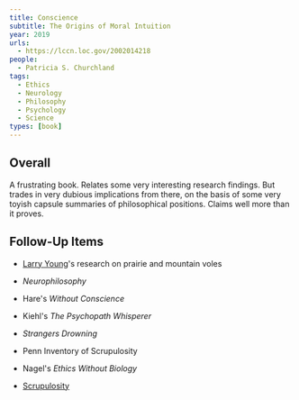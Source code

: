 ```yaml
---
title: Conscience
subtitle: The Origins of Moral Intuition
year: 2019
urls:
  - https://lccn.loc.gov/2002014218
people:
  - Patricia S. Churchland
tags:
  - Ethics
  - Neurology
  - Philosophy
  - Psychology
  - Science
types: [book]
---
```


## Overall

A frustrating book.  Relates some very interesting research findings.  But trades in very dubious implications from there, on the basis of some very toyish capsule summaries of philosophical positions.  Claims well more than it proves.

## Follow-Up Items

- [Larry Young](https://www.larryjyoung.com/)'s research on prairie and mountain voles

- _Neurophilosophy_

- Hare's _Without Conscience_

- Kiehl's _The Psychopath Whisperer_

- _Strangers Drowning_

- Penn Inventory of Scrupulosity

- Nagel's _Ethics Without Biology_

- [Scrupulosity](https://en.wikipedia.org/wiki/Scrupulosity)
